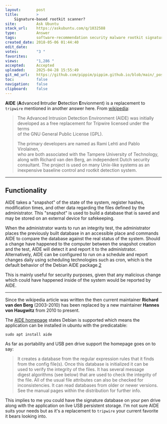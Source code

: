 ```yaml
---
layout:       post
title:        >
    Signature-based rootkit scanner?
site:         Ask Ubuntu
stack_url:    https://askubuntu.com/q/1032588
type:         Answer
tags:         software-recommendation security malware rootkit signature
created_date: 2018-05-06 01:44:40
edit_date:    
votes:        "3 "
favorites:    
views:        "1,286 "
accepted:     Accepted
uploaded:     2025-04-28 15:55:49
git_md_url:   https://github.com/pippim/pippim.github.io/blob/main/_posts/2018/2018-05-06-Signature-based-rootkit-scanner_.md
toc:          false
navigation:   false
clipboard:    false
---
```


**AIDE** (**A**dvanced **I**ntruder **D**etection **E**nvionment) is a replacement to `tripwire` mentioned in another answer here. From [wikipedia][1]: 

> The Advanced Intrusion Detection Environment (AIDE) was initially  
> developed as a free replacement for Tripwire licensed under the terms  
> of the GNU General Public License (GPL).  
>   
> The primary developers are named as Rami Lehti and Pablo Virolainen,  
> who are both associated with the Tampere University of Technology,  
> along with Richard van den Berg, an independent Dutch security  
> consultant. The project is used on many Unix-like systems as an  
> inexpensive baseline control and rootkit detection system.  


----------


## Functionality

AIDE takes a "snapshot" of the state of the system, register hashes, modification times, and other data regarding the files defined by the administrator. This "snapshot" is used to build a database that is saved and may be stored on an external device for safekeeping.

When the administrator wants to run an integrity test, the administrator places the previously built database in an accessible place and commands AIDE to compare the database against the real status of the system. Should a change have happened to the computer between the snapshot creation and the test, AIDE will detect it and report it to the administrator. Alternatively, AIDE can be configured to run on a schedule and report changes daily using scheduling technologies such as cron, which is the default behavior of the Debian AIDE package.[2]

This is mainly useful for security purposes, given that any malicious change which could have happened inside of the system would be reported by AIDE.


----------

Since the wikipedia article was written the then current maintainer **Richard van den Berg** (2003-2010) has been replaced by a new maintainer **Hannes von Haugwitz** from 2010 to present.

The [AIDE homepage][2] states Debian is supported which means the application can be installed in ubuntu with the predicatable:

``` 
sudo apt install aide
```

As far as portability and USB pen drive support the homepage goes on to say:

> It creates a database from the regular expression rules that it finds  
> from the config file(s). Once this database is initialized it can be  
> used to verify the integrity of the files. It has several message  
> digest algorithms (see below) that are used to check the integrity of  
> the file. All of the usual file attributes can also be checked for  
> inconsistencies. It can read databases from older or newer versions.  
> See the manual pages within the distribution for further info.  

This implies to me you could have the signature database on your pen drive along with the application on live USB persistent storage. I'm not sure AIDE suits your needs but as it's a replacement to `tripwire` your current favorite it bears looking into.

  [1]: https://en.wikipedia.org/wiki/Advanced_Intrusion_Detection_Environment
  [2]: http://aide.sourceforge.net/
